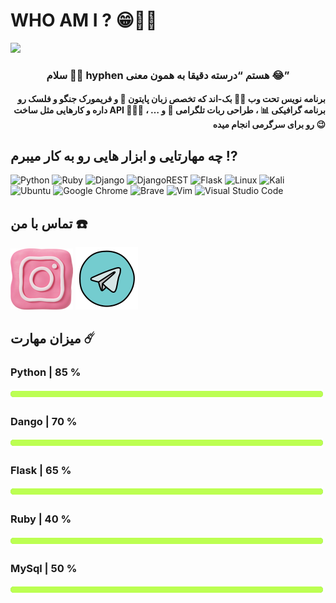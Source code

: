 # WHO AM I ? 😁👌🏾

<img src="https://user-images.githubusercontent.com/121772058/235020041-b5e18f91-db32-4539-a316-e7774dad4436.svg">

<h3 align="center">سلام 🤲🏽 hyphen هستم “درسته دقیقا به همون معنی 😂”</h3>
<h4 align="right"> برنامه نویس تحت وب 👨‍💻 بک-اند که تخصص زبان پایتون 🐍 و فریمورک جنگو و فلسک رو داره و کارهایی مثل ساخت API 🙇🏻‍♂️ ، برنامه گرافیکی 📊 ، طراحی ربات تلگرامی 🤖 و … رو برای سرگرمی انجام میده 😉 </h4>

## چه مهارتایی و ابزار هایی رو به کار میبرم ⁉️
![Python](https://img.shields.io/badge/python-3670A0?style=for-the-badge&logo=python&logoColor=ffdd54) ![Ruby](https://img.shields.io/badge/ruby-%23CC342D.svg?style=for-the-badge&logo=ruby&logoColor=white) ![Django](https://img.shields.io/badge/django-%23092E20.svg?style=for-the-badge&logo=django&logoColor=white) ![DjangoREST](https://img.shields.io/badge/DJANGO-REST-ff1709?style=for-the-badge&logo=django&logoColor=white&color=ff1709&labelColor=gray) ![Flask](https://img.shields.io/badge/flask-%23000.svg?style=for-the-badge&logo=flask&logoColor=white) ![Linux](https://img.shields.io/badge/Linux-FCC624?style=for-the-badge&logo=linux&logoColor=black) ![Kali](https://img.shields.io/badge/Kali-268BEE?style=for-the-badge&logo=kalilinux&logoColor=white) ![Ubuntu](https://img.shields.io/badge/Ubuntu-E95420?style=for-the-badge&logo=ubuntu&logoColor=white) ![Google Chrome](https://img.shields.io/badge/Google%20Chrome-4285F4?style=for-the-badge&logo=GoogleChrome&logoColor=white) ![Brave](https://img.shields.io/badge/Brave-FB542B?style=for-the-badge&logo=Brave&logoColor=white) ![Vim](https://img.shields.io/badge/VIM-%2311AB00.svg?style=for-the-badge&logo=vim&logoColor=white) ![Visual Studio Code](https://img.shields.io/badge/Visual%20Studio%20Code-0078d7.svg?style=for-the-badge&logo=visual-studio-code&logoColor=white)

## تماس با من ☎️
<a href="https://www.instagram.com/itskaptain"><img src="https://github.com/nothyphen/nothyphen/blob/main/imges/icons8-instagram-100.png?raw=true"></a>
<a href="https://t.me/badkaptain"><img src="https://github.com/nothyphen/nothyphen/blob/main/imges/icons8-telegram-100.png?raw=true"></a>

## میزان مهارت ☄️
<h3 aligh="left"> Python | 85 %</h3> <img src="https://github.com/nothyphen/nothyphen/blob/main/imges/bar.png?raw=true" height="16px" witdh="425px">

<h3 aligh="left"> Dango | 70 %</h3> <img src="https://github.com/nothyphen/nothyphen/blob/main/imges/bar.png?raw=true" height="16px" witdh="350px">

<h3 aligh="left"> Flask | 65 %</h3> <img src="https://github.com/nothyphen/nothyphen/blob/main/imges/bar.png?raw=true" height="16px" witdh="325px">

<h3 aligh="left"> Ruby | 40 %</h3> <img src="https://github.com/nothyphen/nothyphen/blob/main/imges/bar.png?raw=true" height="16px" witdh="200px">

<h3 aligh="left"> MySql | 50 %</h3> <img src="https://github.com/nothyphen/nothyphen/blob/main/imges/bar.png?raw=true" height="16px" witdh="250px">
